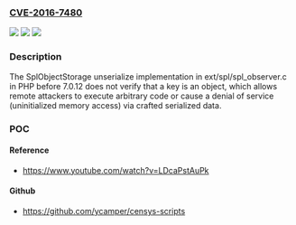 ### [CVE-2016-7480](https://cve.mitre.org/cgi-bin/cvename.cgi?name=CVE-2016-7480)
![](https://img.shields.io/static/v1?label=Product&message=PHP%20before%207.0.12&color=blue)
![](https://img.shields.io/static/v1?label=Version&message=n%2Fa&color=blue)
![](https://img.shields.io/static/v1?label=Vulnerability&message=missing%20data-type%20validation&color=brighgreen)

### Description

The SplObjectStorage unserialize implementation in ext/spl/spl_observer.c in PHP before 7.0.12 does not verify that a key is an object, which allows remote attackers to execute arbitrary code or cause a denial of service (uninitialized memory access) via crafted serialized data.

### POC

#### Reference
- https://www.youtube.com/watch?v=LDcaPstAuPk

#### Github
- https://github.com/ycamper/censys-scripts


